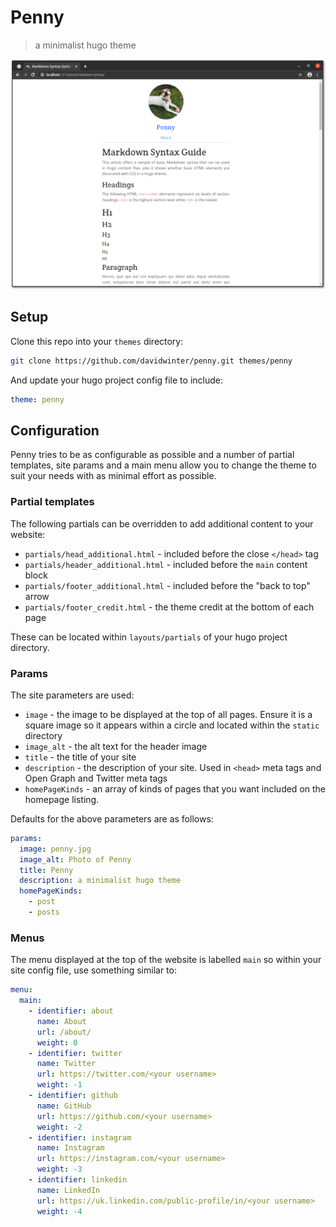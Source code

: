 # Penny

> a minimalist hugo theme

![Penny theme screenshot](https://github.com/davidwinter/penny/raw/main/screenshot.png)


## Setup

Clone this repo into your `themes` directory:

```sh
git clone https://github.com/davidwinter/penny.git themes/penny
```

And update your hugo project config file to include:

```yml
theme: penny
```

## Configuration

Penny tries to be as configurable as possible and a number of partial templates, site params and a main menu allow you to change the theme to suit your needs with as minimal effort as possible.

### Partial templates

The following partials can be overridden to add additional content to your website:

- `partials/head_additional.html` - included before the close `</head>` tag
- `partials/header_additional.html` - included before the `main` content block
- `partials/footer_additional.html` - included before the "back to top" arrow
- `partials/footer_credit.html` - the theme credit at the bottom of each page

These can be located within `layouts/partials` of your hugo project directory.

### Params

The site parameters are used:

- `image` - the image to be displayed at the top of all pages. Ensure it is a square image so it appears within a circle and located within the `static` directory
- `image_alt` - the alt text for the header image
- `title` - the title of your site
- `description` - the description of your site. Used in `<head>` meta tags and Open Graph and Twitter meta tags
- `homePageKinds` - an array of kinds of pages that you want included on the homepage listing.

Defaults for the above parameters are as follows:

```yml
params:
  image: penny.jpg
  image_alt: Photo of Penny
  title: Penny
  description: a minimalist hugo theme
  homePageKinds:
    - post
    - posts
```

### Menus

The menu displayed at the top of the website is labelled `main` so within your site config file, use something similar to:

```yml
menu:
  main:
    - identifier: about
      name: About
      url: /about/
      weight: 0
    - identifier: twitter
      name: Twitter
      url: https://twitter.com/<your username>
      weight: -1
    - identifier: github
      name: GitHub
      url: https://github.com/<your username>
      weight: -2
    - identifier: instagram
      name: Instagram
      url: https://instagram.com/<your username>
      weight: -3
    - identifier: linkedin
      name: LinkedIn
      url: https://uk.linkedin.com/public-profile/in/<your username>
      weight: -4
```
